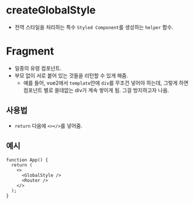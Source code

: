 # createGlobalStyle
- 전역 스타일을 처리하는 특수 `Styled Component`를 생성하는 `helper` 함수.

# Fragment
- 일종의 유령 컴포넌트.
- 부모 없이 서로 붙어 있는 것들을 리턴할 수 있게 해줌.
  - 예를 들어, vue2에서 `template`안에 `div`를 무조건 넣어야 하는데, 그렇게 하면 컴포넌트 별로 쓸데없는 div가 계속 쌓이게 됨.
    그걸 방지하고자 나옴.

## 사용법
- `return` 다음에 `<></>`를 넣어줌.

## 예시
```
function App() {
  return (
    <>
      <GlobalStyle />
      <Router />
    </>
  );
}
```
